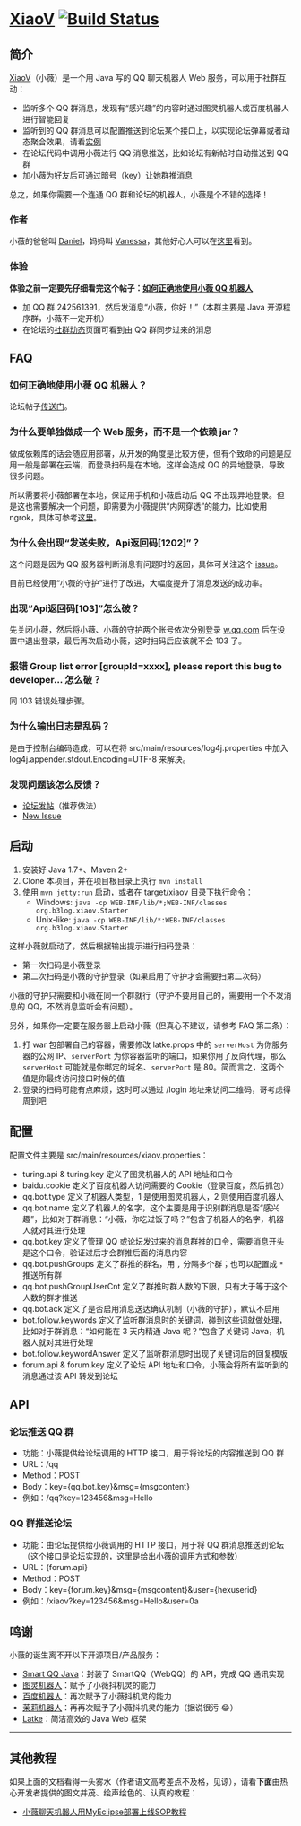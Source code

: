 # [XiaoV](https://github.com/b3log/xiaov) [![Build Status](https://img.shields.io/travis/b3log/xiaov.svg?style=flat)](https://travis-ci.org/b3log/xiaov)

## 简介

[XiaoV](https://github.com/b3log/xiaov)（小薇）是一个用 Java 写的 QQ 聊天机器人 Web 服务，可以用于社群互动：

* 监听多个 QQ 群消息，发现有“感兴趣”的内容时通过图灵机器人或百度机器人进行智能回复
* 监听到的 QQ 群消息可以配置推送到论坛某个接口上，以实现论坛弹幕或者动态聚合效果，请看[实例](https://hacpai.com/community)
* 在论坛代码中调用小薇进行 QQ 消息推送，比如论坛有新帖时自动推送到 QQ 群
* 加小薇为好友后可通过暗号（key）让她群推消息

总之，如果你需要一个连通 QQ 群和论坛的机器人，小薇是个不错的选择！

### 作者

小薇的爸爸叫 [Daniel](https://github.com/88250)，妈妈叫 [Vanessa](https://github.com/Vanessa219)，其他好心人可以在[这里](https://github.com/b3log/xiaov/graphs/contributors)看到。

### 体验

**体验之前一定要先仔细看完这个帖子：[如何正确地使用小薇 QQ 机器人](https://hacpai.com/article/1467011936362)**

* 加 QQ 群 242561391，然后发消息“小薇，你好！”（本群主要是 Java 开源程序群，小薇不一定开机）
* 在论坛的[社群动态](https://hacpai.com/community)页面可看到由 QQ 群同步过来的消息

## FAQ

### 如何正确地使用小薇 QQ 机器人？

论坛帖子[传送门](https://hacpai.com/article/1467011936362)。

### 为什么要单独做成一个 Web 服务，而不是一个依赖 jar？
 
做成依赖库的话会随应用部署，从开发的角度是比较方便，但有个致命的问题是应用一般是部署在云端，而登录扫码是在本地，这样会造成 QQ 的异地登录，导致很多问题。

所以需要将小薇部署在本地，保证用手机和小薇启动后 QQ 不出现异地登录。但是这也需要解决一个问题，即需要为小薇提供“内网穿透”的能力，比如使用 ngrok，具体可参考[这里](https://hacpai.com/article/1458787368338)。

### 为什么会出现“发送失败，Api返回码[1202]”？

这个问题是因为 QQ 服务器判断消息有问题时的返回，具体可关注这个 [issue](https://github.com/ScienJus/smartqq/issues/11)。

目前已经使用“小薇的守护”进行了改进，大幅度提升了消息发送的成功率。

### 出现“Api返回码[103]”怎么破？

先关闭小薇，然后将小薇、小薇的守护两个账号依次分别登录 [w.qq.com](http://w.qq.com) 后在设置中退出登录，最后再次启动小薇，这时扫码后应该就不会 103 了。

### 报错 Group list error [groupId=xxxx], please report this bug to developer... 怎么破？

同 103 错误处理步骤。

### 为什么输出日志是乱码？

是由于控制台编码造成，可以在将 src/main/resources/log4j.properties 中加入 log4j.appender.stdout.Encoding=UTF-8 来解决。

### 发现问题该怎么反馈？

* [论坛发帖](https://hacpai.com/tag/xiaov)（推荐做法）
* [New Issue](https://github.com/b3log/xiaov/issues/new) 

## 启动

1. 安装好 Java 1.7+、Maven 2+
2. Clone 本项目，并在项目根目录上执行 `mvn install`
3. 使用 `mvn jetty:run` 启动，或者在 target/xiaov 目录下执行命令：
   * Windows: `java -cp WEB-INF/lib/*;WEB-INF/classes org.b3log.xiaov.Starter`
   * Unix-like: `java -cp WEB-INF/lib/*:WEB-INF/classes org.b3log.xiaov.Starter`

这样小薇就启动了，然后根据输出提示进行扫码登录：

* 第一次扫码是小薇登录
* 第二次扫码是小薇的守护登录（如果启用了守护才会需要扫第二次码）

小薇的守护只需要和小薇在同一个群就行（守护不要用自己的，需要用一个不发消息的 QQ，不然消息监听会有问题）。

另外，如果你一定要在服务器上启动小薇（但真心不建议，请参考 FAQ 第二条）：

1. 打 war 包部署自己的容器，需要修改 latke.props 中的 `serverHost` 为你服务器的公网 IP、`serverPort` 为你容器监听的端口，如果你用了反向代理，那么 `serverHost` 可能就是你绑定的域名、`serverPort` 是 80。简而言之，这两个值是你最终访问接口时候的值
2. 登录的扫码可能有点麻烦，这时可以通过 /login 地址来访问二维码，哥考虑得周到吧

## 配置

配置文件主要是 src/main/resources/xiaov.properties：

* turing.api & turing.key 定义了图灵机器人的 API 地址和口令
* baidu.cookie 定义了百度机器人访问需要的 Cookie（登录百度，然后抓包）
* qq.bot.type 定义了机器人类型，1 是使用图灵机器人，2 则使用百度机器人
* qq.bot.name 定义了机器人的名字，这个主要是用于识别群消息是否“感兴趣”，比如对于群消息：“小薇，你吃过饭了吗？”包含了机器人的名字，机器人就对其进行处理
* qq.bot.key 定义了管理 QQ 或论坛发过来的消息群推的口令，需要消息开头是这个口令，验证过后才会群推后面的消息内容
* qq.bot.pushGroups 定义了群推的群名，用 `,` 分隔多个群；也可以配置成 `*` 推送所有群
* qq.bot.pushGroupUserCnt 定义了群推时群人数的下限，只有大于等于这个人数的群才推送
* qq.bot.ack 定义了是否启用消息送达确认机制（小薇的守护），默认不启用
* bot.follow.keywords 定义了监听群消息时的关键词，碰到这些词就做处理，比如对于群消息：“如何能在 3 天内精通 Java 呢？”包含了关键词 Java，机器人就对其进行处理
* bot.follow.keywordAnswer 定义了监听群消息时出现了关键词后的回复模版
* forum.api & forum.key 定义了论坛 API 地址和口令，小薇会将所有监听到的消息通过该 API 转发到论坛

## API

### 论坛推送 QQ 群

* 功能：小薇提供给论坛调用的 HTTP 接口，用于将论坛的内容推送到 QQ 群
* URL：/qq
* Method：POST
* Body：key={qq.bot.key}&msg={msgcontent}
* 例如：/qq?key=123456&msg=Hello

### QQ 群推送论坛

* 功能：由论坛提供给小薇调用的 HTTP 接口，用于将 QQ 群消息推送到论坛（这个接口是论坛实现的，这里是给出小薇的调用方式和参数）
* URL：{forum.api}
* Method：POST
* Body：key={forum.key}&msg={msgcontent}&user={hexuserid}
* 例如：/xiaov?key=123456&msg=Hello&user=0a

## 鸣谢

小薇的诞生离不开以下开源项目/产品服务：

* [Smart QQ Java](https://github.com/ScienJus/smartqq)：封装了 SmartQQ（WebQQ）的 API，完成 QQ 通讯实现
* [图灵机器人](http://www.tuling123.com)：赋予了小薇抖机灵的能力
* [百度机器人](https://baidu.com)：再次赋予了小薇抖机灵的能力
* [茉莉机器人](http://www.itpk.cn)：再再次赋予了小薇抖机灵的能力（据说很污 :joy:）
* [Latke](https://github.com/b3log/latke)：简洁高效的 Java Web 框架 

----

## 其他教程

如果上面的文档看得一头雾水（作者语文高考差点不及格，见谅），请看**下面**由热心开发者提供的图文并茂、绘声绘色的、认真的教程：

* [小薇聊天机器人用MyEclipse部署上线SOP教程](http://relyn.cn/articles/2016/07/30/1469805716702.html)


